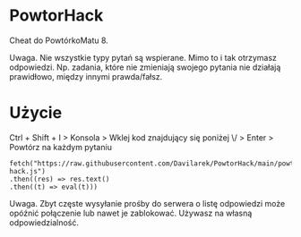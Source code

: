 # PowtorHack

Cheat do PowtórkoMatu 8.

Uwaga. Nie wszystkie typy pytań są wspierane. Mimo to i tak otrzymasz odpowiedzi.
Np. zadania, które nie zmieniają swojego pytania nie działają prawidłowo, między innymi prawda/fałsz. 

# Użycie

Ctrl + Shift + I > Konsola > Wklej kod znajdujący się poniżej \\/ > Enter > Powtórz na każdym pytaniu

```
fetch("https://raw.githubusercontent.com/Davilarek/PowtorHack/main/powtor-hack.js")
.then((res) => res.text()
.then((t) => eval(t)))
```
Uwaga. Zbyt częste wysyłanie prośby do serwera o listę odpowiedzi może opóźnić połączenie lub nawet je zablokować. Używasz na własną odpowiedzialność.
